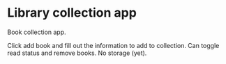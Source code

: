 # Library collection app

Book collection app. 

Click add book and fill out the information to add to collection. Can toggle read status and remove books.
No storage (yet).